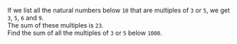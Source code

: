 If we list all the natural numbers below `10` that are multiples of `3` or `5`, we get `3`, `5`, `6` and `9`.  
The sum of these multiples is `23`.  
Find the sum of all the multiples of `3` or `5` below `1000`.  